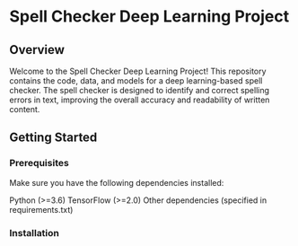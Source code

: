 # Spell Checker Deep Learning Project
## Overview
Welcome to the Spell Checker Deep Learning Project! This repository contains the code, data, and models for a deep learning-based spell checker. The spell checker is designed to identify and correct spelling errors in text, improving the overall accuracy and readability of written content.
## Getting Started
### Prerequisites
Make sure you have the following dependencies installed:

Python (>=3.6)
TensorFlow (>=2.0)
Other dependencies (specified in requirements.txt)

### Installation
